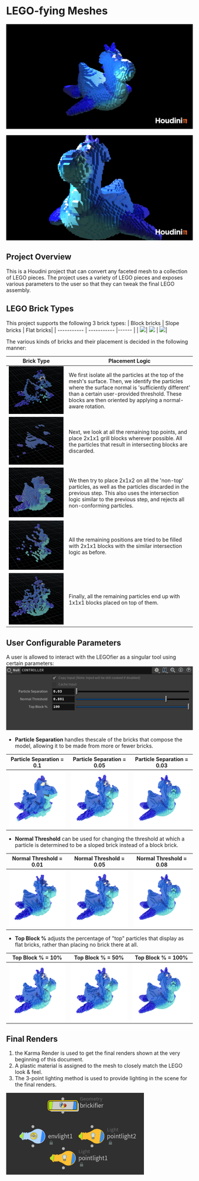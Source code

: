 # LEGO-fying Meshes
![](render/final1.jpg)

![](render/final2.jpg)


## Project Overview
This is a Houdini project that can convert any faceted mesh to a collection of LEGO pieces. The project uses a variety of LEGO pieces and exposes various parameters to the user so that they can tweak the final LEGO assembly.


## LEGO Brick Types
This project supports the following 3 brick types:
| Block bricks        | Slope bricks         | Flat bricks|
| -----------         | -----------          |------              |
| ![](block_brick.png)| ![](slope_brick.png) | ![](flat_brick.png)|

The various kinds of bricks and their placement is decided in the following manner:

| Brick Type        | Placement Logic         |
| -----------         | -----------          |
| ![](render/bricks_top_nor.png)| We first isolate all the particles at the top of the mesh's surface. Then, we identify the particles where the surface normal is 'sufficiently different' than a certain user-provided threshold. These blocks are then oriented by applying a normal-aware rotation. |
| ![](render/bricks_top_plain.png) | Next, we look at all the remaining top points, and place 2x1x1 grill blocks wherever possible. All the particles that result in intersecting blocks are discarded. |
| ![](render/bricks_2x1x2.png) | We then try to place 2x1x2 on all the 'non-top' particles, as well as the particles discarded in the previous step. This also uses the intersection logic similar to the previous step, and rejects all non-conforming particles. |
| ![](render/bricks_2x1x1.png) | All the remaining positions are tried to be filled with 2x1x1 blocks with the similar intersection logic as before. |
| ![](render/bricks_1x1x1.png) | Finally, all the remaining particles end up with 1x1x1 blocks placed on top of them. |

## User Configurable Parameters
A user is allowed to interact with the LEGOfier as a singular tool using certain parameters:
![](controls.png)
- **Particle Separation** handles thescale of the bricks that compose the model, allowing it to be made from more or fewer bricks.


| Particle Separation = 0.1       | Particle Separation = 0.05         | Particle Separation = 0.03|
| -----------         | -----------          |------              |
| ![](render/legofier_sep1.png)| ![](render/legofier_sep05.png) | ![](render/legofier_sep03.png)|


- **Normal Threshold** can be used for changing the threshold at which a particle is determined to be a sloped brick instead of a block brick.


| Normal Threshold = 0.01       | Normal Threshold = 0.05         | Normal Threshold = 0.08|
| -----------         | -----------          |------              |
| ![](render/legofier_nor01.png)| ![](render/legofier_nor05.png) | ![](render/legofier_nor08.png)|


- **Top Block %** adjusts the percentage of "top" particles that display as flat bricks, rather than placing no brick there at all. 


| Top Block % = 10%       | Top Block % = 50%         | Top Block % = 100%|
| -----------         | -----------          |------              |
| ![](render/legofier_top10.png)| ![](render/legofier_top50.png) | ![](render/legofier_top100.png)|



## Final Renders

1. the Karma Render is used to get the final renders shown at the very beginning of this document.
2. A plastic material is assigned to the mesh to closely match the LEGO look & feel.
3. The 3-point lighting method is used to provide lighting in the scene for the final renders.  

![](threepointlighting.png) 

